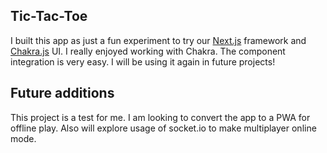 ## Tic-Tac-Toe

I built this app as just a fun experiment to try our [Next.js](https://nextjs.org/) framework and [Chakra.js](https://chakra-ui.com/) UI. 
I really enjoyed working with Chakra. The component integration is very easy. I will be using it again in future projects!

## Future additions

This project is a test for me. I am looking to convert the app to a PWA for offline play. Also will explore usage of socket.io to make multiplayer online mode.

